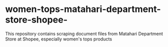 # women-tops-matahari-department-store-shopee-
This repository contains scraping document files from Matahari Department Store at Shopee, especially women's tops products
